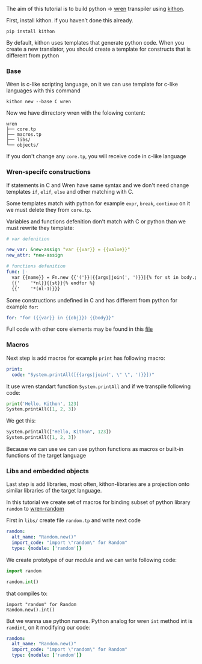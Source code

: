 The aim of this tutorial is to build python -> [wren](https://wren.io) transpiler using [kithon](https://github.com/alploskov/kithon).

First, install kithon. if you haven’t done this already.

```
pip install kithon
```

By default, kithon uses templates that generate python code. When you create a new translator, you should create a template for constructs that is different from python

### Base

Wren is c-like scripting language, on it we can use template for c-like languages with this command

```
kithon new --base C wren
```

Now we have dirrectory wren with the folowing content:

```
wren
├── core.tp
├── macros.tp
├── libs/
└── objects/
```

If you don't change any `core.tp`, you will receive code in c-like language

### Wren-specifc constructions

If statements in C and Wren have same syntax and we don't need change templates `if`, `elif`, `else` and other matching with C.

Some templates match with python for example `expr`, `break`, `continue` on it we must delete they from `core.tp`. 

Variables and functions defenition don't match with C or python than we must rewrite they template:

```yaml
# var defenition

new_var: &new-assign "var {{var}} = {{value}}"
new_attr: *new-assign
```

```yaml
# functions defenition
func: |-
  var {{name}} = Fn.new {{'('}}|{{args|join(', ')}}|{% for st in body.parts.body %}
  {{'    '*nl}}{{st}}{% endfor %}
  {{'    '*(nl-1)}}}
```

Some constructions undefined in C and has different from python for example `for`:

```yaml
for: "for ({{var}} in {{obj}}) {{body}}"
```

Full code with other core elements may be found in this [file](https://github.com/alploskov/kithon/blob/master/translators/wren/core.tp) 

### Macros

Next step is add macros for example `print` has following macro:

```yaml
print:
  code: "System.printAll([{{args|join(', \" \", ')}}])"
```

It use wren standart function `System.printAll` and if we transpile following code:

```python
print('Hello, Kithon', 123)
System.printAll([1, 2, 3])
```

We get this:

```python
System.printAll(["Hello, Kithon", 123])
System.printAll([1, 2, 3])
```

Because we can use we can use python functions as macros or built-in functions of the target language

### Libs and embedded objects

Last step is add libraries, most often, kithon-libraries are a projection onto similar libraries of the target language.

In this tutorial we create set of macros for binding subset of python library `random` to [wren-random](https://wren.io/modules/random/random.html)

First in `libs/` create file `random.tp` and write next code

```yaml
random:
  alt_name: "Random.new()"
  import_code: "import \"random\" for Random"
  type: {module: ['random']}
```

We create prototype of our module and we can write following code:

```python
import random

random.int()
```

that compiles to:

```
import "random" for Random
Random.new().int()
```

But we wanna use python names. Python analog for wren `int` method int is `randint`, on it modifying our code:

```yaml
random:
  alt_name: "Random.new()"
  import_code: "import \"random\" for Random"
  type: {module: ['random']}

```
